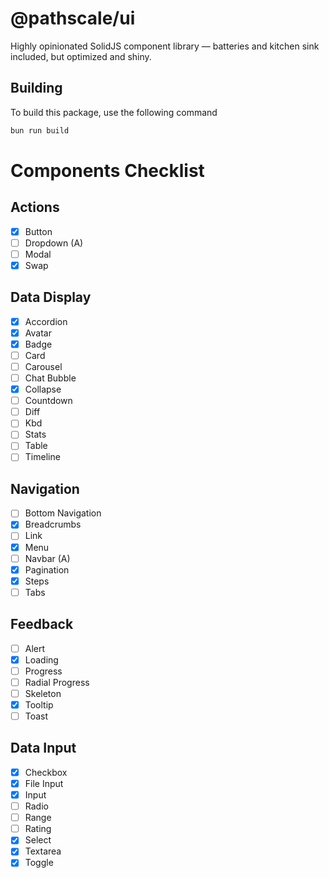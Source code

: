# @pathscale/ui

Highly opinionated SolidJS component library — batteries and kitchen sink
included, but optimized and shiny.

## Building

To build this package, use the following command

```sh
bun run build
```

# Components Checklist

## Actions

- [x] Button
- [ ] Dropdown (A)
- [ ] Modal
- [x] Swap

## Data Display

- [x] Accordion
- [x] Avatar
- [x] Badge
- [ ] Card
- [ ] Carousel
- [ ] Chat Bubble
- [x] Collapse
- [ ] Countdown
- [ ] Diff
- [ ] Kbd
- [ ] Stats
- [ ] Table
- [ ] Timeline

## Navigation

- [ ] Bottom Navigation
- [x] Breadcrumbs
- [ ] Link
- [x] Menu
- [ ] Navbar (A)
- [x] Pagination
- [x] Steps
- [ ] Tabs

## Feedback

- [ ] Alert
- [x] Loading
- [ ] Progress
- [ ] Radial Progress
- [ ] Skeleton
- [x] Tooltip
- [ ] Toast

## Data Input

- [x] Checkbox
- [x] File Input
- [x] Input
- [ ] Radio
- [ ] Range
- [ ] Rating
- [x] Select
- [x] Textarea
- [x] Toggle

